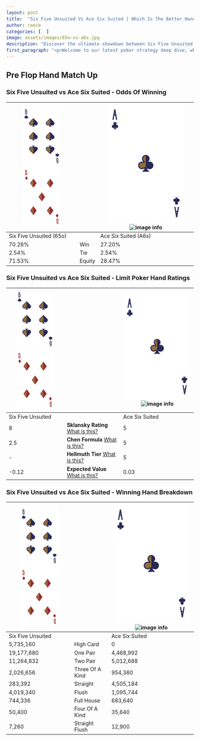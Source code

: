 ```yaml
---
layout: post
title:  "Six Five Unsuited Vs Ace Six Suited | Which Is The Better Hand In Poker? A Complete Guide"
author: reece
categories: [  ]
image: assets/images/65o-vs-a6s.jpg
description: "Discover the ultimate showdown between Six Five Unsuited and Ace Six Suited in poker! Uncover the odds, strategies, and scenarios where one hand triumphs over the other. Get ready to up your poker game with this thrilling analysis."
first_paragraph: "<p>Welcome to our latest poker strategy deep dive, where we're pitting two distinct hands against each other in a high-stakes showdown: Six Five Unsuited vs Ace Six Suited.</p><p>In the dynamic world of poker, every decision counts, and knowing which hand holds the upper hand is key to your success at the table.</p><p>In this article, we'll dissect these two hands, explore the scenarios where one dominates the other, and equip you with the knowledge to make strategic choices that can tip the odds in your favor.</p><p>Get ready to unravel the intriguing dynamics of these poker hands and elevate your game to new heights.</p>"
---
```




[comment]: # (sp0)

## Pre Flop Hand Match Up

<div class="table hand-ratings" markdown="1"> 



### Six Five Unsuited vs Ace Six Suited - Odds Of Winning


    
| ![image info](assets/images/hand1/6.png) ![image info](assets/images/hand1/5o.png) |  | ![image info](assets/images/hand2/A.png) ![image info](assets/images/hand2/6s.png) |
| -------- | -------- | -------- |
| Six Five Unsuited (65o) |  | Ace Six Suited (A6s) |
| 70.26% | Win | 27.20% |
| 2.54% | Tie | 2.54% |
| 71.53% | Equity | 28.47% |




[comment]: # (sp1)



### Six Five Unsuited vs Ace Six Suited - Limit Poker Hand Ratings


    
| ![image info](assets/images/hand1/6.png) ![image info](assets/images/hand1/5o.png) |  | ![image info](assets/images/hand2/A.png) ![image info](assets/images/hand2/6s.png) |
| -------- | -------- | -------- |
| Six Five Unsuited |  | Ace Six Suited |
| 8 | **Sklansky Rating** [What is this?](/sklansky-rating-explained) | 5 |
| 2.5 | **Chen Formula** [What is this?](/chen-formula-explained) | 5 |
| - | **Hellmuth Tier** [What is this?](/Hellmuth-tier-explained) | 5 |
| -0.12 | **Expected Value** [What is this?](/expected-value-explained) | 0.03 |




[comment]: # (sp2)



### Six Five Unsuited vs Ace Six Suited - Winning Hand Breakdown


    
| ![image info](assets/images/hand1/6.png) ![image info](assets/images/hand1/5o.png) |  | ![image info](assets/images/hand2/A.png) ![image info](assets/images/hand2/6s.png) |
| -------- | -------- | -------- |
| Six Five Unsuited |  | Ace Six Suited |
| 5,735,160 | High Card | 0 |
| 19,177,680 | One Pair | 4,468,992 |
| 11,264,832 | Two Pair | 5,012,688 |
| 2,026,656 | Three Of A Kind | 954,360 |
| 283,392 | Straight | 4,505,184 |
| 4,019,340 | Flush | 1,095,744 |
| 744,336 | Full House | 683,640 |
| 50,400 | Four Of A Kind | 35,640 |
| 7,260 | Straight Flush | 12,900 |




[comment]: # (sp3)



</div>

[comment]: # (sp4)



[comment]: # (sp5)

